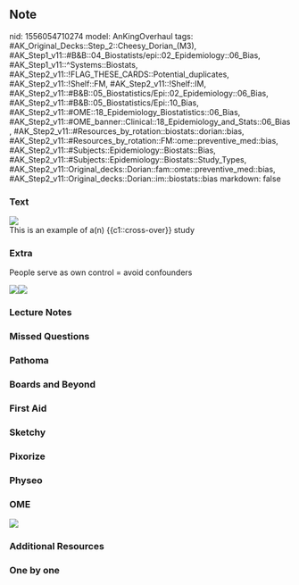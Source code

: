 ## Note
nid: 1556054710274
model: AnKingOverhaul
tags: #AK_Original_Decks::Step_2::Cheesy_Dorian_(M3), #AK_Step1_v11::#B&B::04_Biostatists/epi::02_Epidemiology::06_Bias, #AK_Step1_v11::^Systems::Biostats, #AK_Step2_v11::!FLAG_THESE_CARDS::Potential_duplicates, #AK_Step2_v11::!Shelf::FM, #AK_Step2_v11::!Shelf::IM, #AK_Step2_v11::#B&B::05_Biostatistics/Epi::02_Epidemiology::06_Bias, #AK_Step2_v11::#B&B::05_Biostatistics/Epi::10_Bias, #AK_Step2_v11::#OME::18_Epidemiology_Biostatistics::06_Bias, #AK_Step2_v11::#OME_banner::Clinical::18_Epidemiology_and_Stats::06_Bias, #AK_Step2_v11::#Resources_by_rotation::biostats::dorian::bias, #AK_Step2_v11::#Resources_by_rotation::FM::ome::preventive_med::bias, #AK_Step2_v11::#Subjects::Epidemiology::Biostats::Bias, #AK_Step2_v11::#Subjects::Epidemiology::Biostats::Study_Types, #AK_Step2_v11::Original_decks::Dorian::fam::ome::preventive_med::bias, #AK_Step2_v11::Original_decks::Dorian::im::biostats::bias
markdown: false

### Text
<img src="paste-5047458451161089.jpg">
<div>
  This is an example of a(n) {{c1::cross-over}} study
</div>

### Extra
People serve as own control = avoid confounders
<div><img src="paste-5047475631030273.jpg"><img src=
"paste-5047501400834049.jpg"></div>

### Lecture Notes


### Missed Questions


### Pathoma


### Boards and Beyond


### First Aid


### Sketchy


### Pixorize


### Physeo


### OME
<div class="ome-widget">
  <a href=
  "https://onlinemeded.org/spa/epidemiology-and-stats/bias/acquire?ref=anki">
  <img src="_OME_AnkiFlashcards_Lesson_2.png"></a>
</div>

### Additional Resources


### One by one

